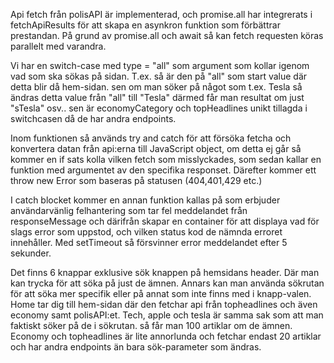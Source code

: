 Api fetch från polisAPI är implementerad, och promise.all har integrerats i fetchApiResults för att skapa en asynkron funktion som förbättrar prestandan. På grund av promise.all och await så kan fetch requesten köras parallelt med varandra.

Vi har en switch-case med type = "all" som argument som kollar igenom vad som ska sökas på sidan. T.ex. så är den på "all" som start value där detta blir då hem-sidan. sen om man söker på något som t.ex. Tesla så ändras detta value från "all" till "Tesla" därmed får man resultat om just "sTesla" osv.. sen är economyCategory och topHeadlines unikt tillagda i switchcasen då de har andra endpoints. 


Inom funktionen så används try and catch för att försöka fetcha och konvertera datan från api:erna till JavaScript object, om detta ej går så kommer en if sats kolla vilken fetch som misslyckades, som sedan kallar en funktion med argumentet av den specifika responset. Därefter kommer ett throw new Error som baseras på statusen (404,401,429 etc.)

I catch blocket kommer en annan funktion kallas på som erbjuder användarvänlig felhantering som tar fel meddelandet från responseMessage och därifrån skapar en container för att displaya vad för slags error som uppstod, och vilken status kod de nämnda erroret innehåller. Med setTimeout så försvinner error meddelandet efter 5 sekunder. 


Det finns 6 knappar exklusive sök knappen på hemsidans header. Där man kan trycka för att söka på just de ämnen. Annars kan man använda sökrutan för att söka mer specifik eller på annat som inte finns med i knapp-valen.  Home tar dig till hem-sidan där den fetchar api från topheadlines och även economy samt polisAPI:et. Tech, apple och tesla är samma sak som att man faktiskt söker på de i sökrutan. så får man 100 artiklar om de ämnen. Economy och topheadlines är lite annorlunda och fetchar endast 20 artiklar och har andra endpoints än bara sök-parameter som ändras.


